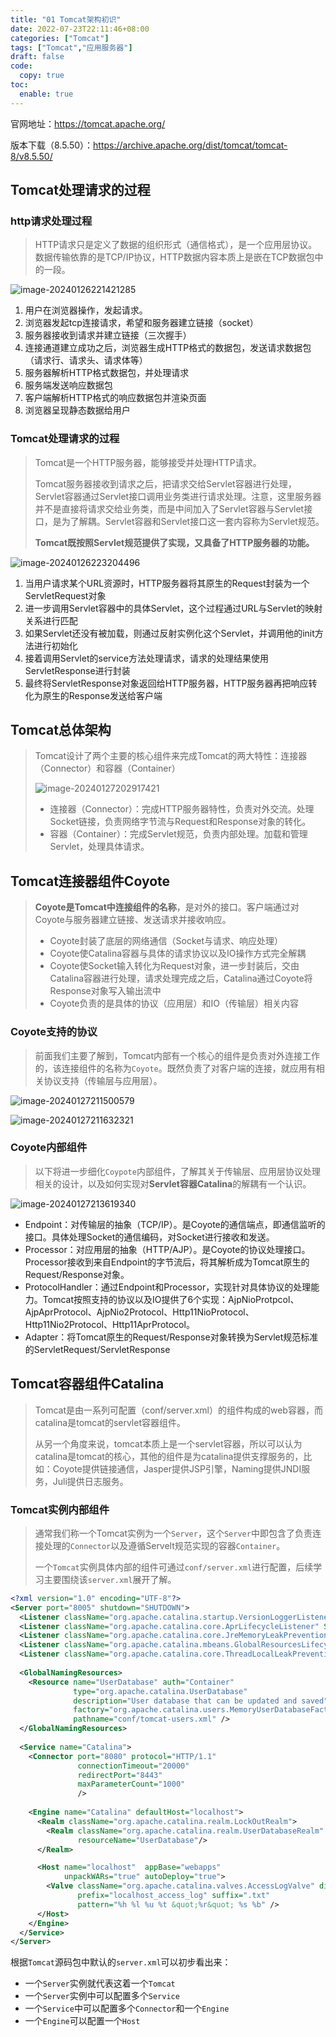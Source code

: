 ```yaml
---
title: "01 Tomcat架构初识"
date: 2022-07-23T22:11:46+08:00
categories: ["Tomcat"]
tags: ["Tomcat","应用服务器"]
draft: false
code:
  copy: true
toc:
  enable: true
---
```


官网地址：https://tomcat.apache.org/

版本下载（8.5.50）：https://archive.apache.org/dist/tomcat/tomcat-8/v8.5.50/

## Tomcat处理请求的过程

### http请求处理过程

> HTTP请求只是定义了数据的组织形式（通信格式），是一个应用层协议。数据传输依靠的是TCP/IP协议，HTTP数据内容本质上是嵌在TCP数据包中的一段。

![image-20240126221421285](../images/image-20240126221421285.png)

1. 用户在浏览器操作，发起请求。
2. 浏览器发起tcp连接请求，希望和服务器建立链接（socket）
3. 服务器接收到请求并建立链接（三次握手）
4. 连接通道建立成功之后，浏览器生成HTTP格式的数据包，发送请求数据包（请求行、请求头、请求体等）
5. 服务器解析HTTP格式数据包，并处理请求
6. 服务端发送响应数据包
7. 客户端解析HTTP格式的响应数据包并渲染页面
8. 浏览器呈现静态数据给用户

### Tomcat处理请求的过程

> Tomcat是一个HTTP服务器，能够接受并处理HTTP请求。
>
> Tomcat服务器接收到请求之后，把请求交给Servlet容器进行处理，Servlet容器通过Servlet接口调用业务类进行请求处理。注意，这里服务器并不是直接将请求交给业务类，而是中间加入了Servlet容器与Servlet接口，是为了解耦。Servlet容器和Servlet接口这一套内容称为Servlet规范。
>
> **Tomcat既按照Servlet规范提供了实现，又具备了HTTP服务器的功能。**

![image-20240126223204496](../images/image-20240126223204496.png)

1. 当用户请求某个URL资源时，HTTP服务器将其原生的Request封装为一个ServletRequest对象
2. 进一步调用Servlet容器中的具体Servlet，这个过程通过URL与Servlet的映射关系进行匹配
3. 如果Servlet还没有被加载，则通过反射实例化这个Servlet，并调用他的init方法进行初始化
4. 接着调用Servlet的service方法处理请求，请求的处理结果使用ServletResponse进行封装
5. 最终将ServletResponse对象返回给HTTP服务器，HTTP服务器再把响应转化为原生的Response发送给客户端

## Tomcat总体架构

> Tomcat设计了两个主要的核心组件来完成Tomcat的两大特性：连接器（Connector）和容器（Container）
>
> ![image-20240127202917421](../images/image-20240127202917421.png)
>
> - 连接器（Connector）：完成HTTP服务器特性，负责对外交流。处理Socket链接，负责网络字节流与Request和Response对象的转化。
> - 容器（Container）：完成Servlet规范，负责内部处理。加载和管理Servlet，处理具体请求。

## Tomcat连接器组件Coyote

> **Coyote是Tomcat中连接组件的名称**，是对外的接口。客户端通过对Coyote与服务器建立链接、发送请求并接收响应。
>
> - Coyote封装了底层的网络通信（Socket与请求、响应处理）
> - Coyote使Catalina容器与具体的请求协议以及IO操作方式完全解耦
> - Coyote使Socket输入转化为Request对象，进一步封装后，交由Catalina容器进行处理，请求处理完成之后，Catalina通过Coyote将Response对象写入输出流中
> - Coyote负责的是具体的协议（应用层）和IO（传输层）相关内容

### Coyote支持的协议

> 前面我们主要了解到，Tomcat内部有一个核心的组件是负责对外连接工作的，该连接组件的名称为`Coyote`。既然负责了对客户端的连接，就应用有相关协议支持（传输层与应用层）。

![image-20240127211500579](../images/image-20240127211500579.png)

![image-20240127211632321](../images/image-20240127211632321.png)

### Coyote内部组件

> 以下将进一步细化`Coypote`内部组件，了解其关于传输层、应用层协议处理相关的设计，以及如何实现对**Servlet容器Catalina**的解耦有一个认识。

![image-20240127213619340](../images/image-20240127213619340.png)

- Endpoint：对传输层的抽象（TCP/IP）。是Coyote的通信端点，即通信监听的接口。具体处理Socket的通信编码，对Socket进行接收和发送。
- Processor：对应用层的抽象（HTTP/AJP）。是Coyote的协议处理接口。Processor接收到来自Endpoint的字节流后，将其解析成为Tomcat原生的Request/Response对象。
- ProtocolHandler：通过Endpoint和Processor，实现针对具体协议的处理能力。Tomcat按照支持的协议以及IO提供了6个实现：AjpNioProtpcol、AjpAprProtocol、AjpNio2Protocol、Http11NioProtocol、Http11Nio2Protocol、Http11AprProtocol。
- Adapter：将Tomcat原生的Request/Response对象转换为Servlet规范标准的ServletRequest/ServletResponse

## Tomcat容器组件Catalina

> Tomcat是由一系列可配置（conf/server.xml）的组件构成的web容器，而catalina是tomcat的servlet容器组件。
>
> 从另一个角度来说，tomcat本质上是一个servlet容器，所以可以认为catalina是tomcat的核心，其他的组件是为catalina提供支撑服务的，比如：Coyote提供链接通信，Jasper提供JSP引擎，Naming提供JNDI服务，Juli提供日志服务。

### Tomcat实例内部组件

> 通常我们称一个Tomcat实例为一个`Server`，这个`Server`中即包含了负责连接处理的`Connector`以及遵循Servelt规范实现的容器`Container`。
>
> 一个`Tomcat`实例具体内部的组件可通过`conf/server.xml`进行配置，后续学习主要围绕该`server.xml`展开了解。

```xml
<?xml version="1.0" encoding="UTF-8"?>
<Server port="8005" shutdown="SHUTDOWN">
  <Listener className="org.apache.catalina.startup.VersionLoggerListener" />
  <Listener className="org.apache.catalina.core.AprLifecycleListener" SSLEngine="on" />
  <Listener className="org.apache.catalina.core.JreMemoryLeakPreventionListener" />
  <Listener className="org.apache.catalina.mbeans.GlobalResourcesLifecycleListener" />
  <Listener className="org.apache.catalina.core.ThreadLocalLeakPreventionListener" />
    
  <GlobalNamingResources>
    <Resource name="UserDatabase" auth="Container"
              type="org.apache.catalina.UserDatabase"
              description="User database that can be updated and saved"
              factory="org.apache.catalina.users.MemoryUserDatabaseFactory"
              pathname="conf/tomcat-users.xml" />
  </GlobalNamingResources>
    
  <Service name="Catalina">
    <Connector port="8080" protocol="HTTP/1.1"
               connectionTimeout="20000"
               redirectPort="8443"
               maxParameterCount="1000"
               />
    
    <Engine name="Catalina" defaultHost="localhost">
      <Realm className="org.apache.catalina.realm.LockOutRealm">
        <Realm className="org.apache.catalina.realm.UserDatabaseRealm"
               resourceName="UserDatabase"/>
      </Realm>

      <Host name="localhost"  appBase="webapps"
            unpackWARs="true" autoDeploy="true">
        <Valve className="org.apache.catalina.valves.AccessLogValve" directory="logs"
               prefix="localhost_access_log" suffix=".txt"
               pattern="%h %l %u %t &quot;%r&quot; %s %b" />
      </Host>
    </Engine>
  </Service>
</Server>
```

根据`Tomcat`源码包中默认的`server.xml`可以初步看出来：

- 一个`Server`实例就代表这着一个`Tomcat`
- 一个`Server`实例中可以配置多个`Service`
- 一个`Service`中可以配置多个`Connector`和一个`Engine`
- 一个`Engine`可以配置一个`Host`

